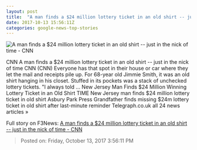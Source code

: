 ```yaml
---
layout: post
title:  "A man finds a $24 million lottery ticket in an old shirt -- just in the nick of time - CNN"
date: 2017-10-13 15:56:11Z
categories: google-news-top-stories
---
```


![A man finds a $24 million lottery ticket in an old shirt -- just in the nick of time - CNN](http://cdn.cnn.com/cnnnext/dam/assets/171013100056-lottery-winner-super-tease.jpg)

CNN A man finds a $24 million lottery ticket in an old shirt -- just in the nick of time CNN (CNN) Everyone has that spot in their house or car where they let the mail and receipts pile up. For 68-year old Jimmie Smith, it was an old shirt hanging in his closet. Stuffed in its pockets was a stack of unchecked lottery tickets. "I always told ... New Jersey Man Finds $24 Million Winning Lottery Ticket in an Old Shirt TIME New Jersey man finds $24 million lottery ticket in old shirt Asbury Park Press Grandfather finds missing $24m lottery ticket in old shirt after last-minute reminder Telegraph.co.uk all 24 news articles »


Full story on F3News: [A man finds a $24 million lottery ticket in an old shirt -- just in the nick of time - CNN](http://www.f3nws.com/n/RVNb2G)

> Posted on: Friday, October 13, 2017 3:56:11 PM
